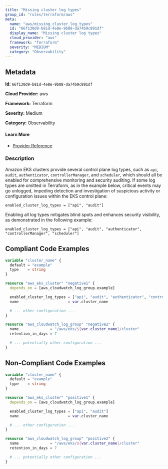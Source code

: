 ```yaml
---
title: "Missing cluster log types"
group_id: "rules/terraform/aws"
meta:
  name: "aws/missing_cluster_log_types"
  id: "66f130d9-b81d-4e8e-9b08-da74b9c891df"
  display_name: "Missing cluster log types"
  cloud_provider: "aws"
  framework: "Terraform"
  severity: "MEDIUM"
  category: "Observability"
---
```

## Metadata

**Id:** `66f130d9-b81d-4e8e-9b08-da74b9c891df`

**Cloud Provider:** aws

**Framework:** Terraform

**Severity:** Medium

**Category:** Observability

#### Learn More

 - [Provider Reference](https://www.terraform.io/docs/providers/aws/r/eks_cluster.html)

### Description

 Amazon EKS clusters provide several control plane log types, such as `api`, `audit`, `authenticator`, `controllerManager`, and `scheduler`, which should all be enabled for comprehensive monitoring and security auditing. If some log types are omitted in Terraform, as in the example below, critical events may go unlogged, impeding detection and investigation of suspicious activity or configuration issues within the EKS control plane:

```
enabled_cluster_log_types = ["api", "audit"]
```

Enabling all log types mitigates blind spots and enhances security visibility, as demonstrated in the following example:

```
enabled_cluster_log_types = ["api", "audit", "authenticator", "controllerManager", "scheduler"]
```


## Compliant Code Examples
```terraform
variable "cluster_name" {
  default = "example"
  type    = string
}

resource "aws_eks_cluster" "negative1" {
  depends_on = [aws_cloudwatch_log_group.example]

  enabled_cluster_log_types = ["api", "audit", "authenticator", "controllerManager", "scheduler"]
  name                      = var.cluster_name

  # ... other configuration ...
}

resource "aws_cloudwatch_log_group" "negative2" {
  name              = "/aws/eks/${var.cluster_name}/cluster"
  retention_in_days = 7

  # ... potentially other configuration ...
}

```
## Non-Compliant Code Examples
```terraform
variable "cluster_name" {
  default = "example"
  type    = string
}

resource "aws_eks_cluster" "positive1" {
  depends_on = [aws_cloudwatch_log_group.example]

  enabled_cluster_log_types = ["api", "audit"]
  name                      = var.cluster_name

  # ... other configuration ...
}

resource "aws_cloudwatch_log_group" "positive2" {
  name              = "/aws/eks/${var.cluster_name}/cluster"
  retention_in_days = 7

  # ... potentially other configuration ...
}

```